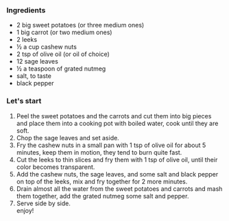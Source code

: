 ### Ingredients

- 2 big sweet potatoes (or three medium ones)
- 1 big carrot (or two medium ones)
- 2 leeks
- ½ a cup cashew nuts
- 2 tsp of olive oil (or oil of choice)
- 12 sage leaves
- ½ a teaspoon of grated nutmeg
- salt, to taste
- black pepper

### Let's start

1. Peel the sweet potatoes and the carrots and cut them into big pieces and place them into a cooking pot with boiled water, cook until they are soft.
2. Chop the sage leaves and set aside.
3. Fry the cashew nuts in a small pan with 1 tsp of olive oil for about 5 minutes, keep them in motion, they tend to burn quite fast.
4. Cut the leeks to thin slices and fry them with 1 tsp of olive oil, until their color becomes transparent.
5. Add the cashew nuts, the sage leaves, and some salt and black pepper on top of the leeks, mix and fry together for 2 more minutes.
6. Drain almost all the water from the sweet potatoes and carrots and mash them together, add the grated nutmeg some salt and pepper.
7. Serve side by side.<br/>
enjoy!

